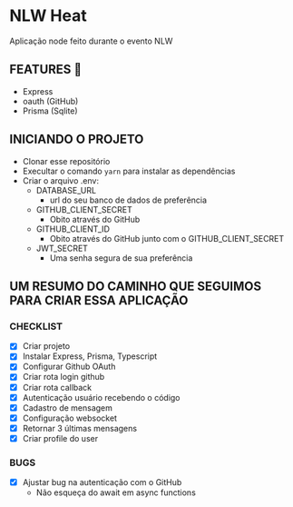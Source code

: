 # NLW Heat
Aplicação node feito durante o evento NLW

## FEATURES 🚀
- Express
- oauth (GitHub)
- Prisma (Sqlite)

## INICIANDO O PROJETO
- Clonar esse repositório
- Execultar o comando <code>yarn</code> para instalar as dependências
- Criar o arquivo .env:
  - DATABASE_URL
    - url do seu banco de dados de preferência
  - GITHUB_CLIENT_SECRET
    - Obito através do GitHub
  - GITHUB_CLIENT_ID
    - Obito através do GitHub junto com o GITHUB_CLIENT_SECRET
  - JWT_SECRET
    - Uma senha segura de sua preferência

## UM RESUMO DO CAMINHO QUE SEGUIMOS PARA CRIAR ESSA APLICAÇÃO

### CHECKLIST

- [x] Criar projeto
- [x] Instalar Express, Prisma, Typescript
- [x] Configurar Github OAuth
- [x] Criar rota login github
- [x] Criar rota callback
- [x] Autenticação usuário recebendo o código
- [x] Cadastro de mensagem
- [x] Configuração websocket
- [x] Retornar 3 últimas mensagens
- [x] Criar profile do user

### BUGS

- [x] Ajustar bug na autenticação com o GitHub
  - Não esqueça do await em async functions
